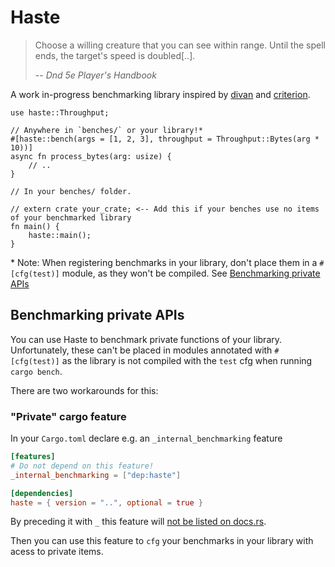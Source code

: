 # Haste

> Choose a willing creature that you can see within range. Until the spell ends, the target's speed is doubled[..].
>
> -- <cite>Dnd 5e Player's Handbook</cite>

A work in-progress benchmarking library inspired by [divan](https://github.com/nvzqz/divan) and [criterion](https://github.com/bheisler/criterion.rs).

```rust,no_run
use haste::Throughput;

// Anywhere in `benches/` or your library!*
#[haste::bench(args = [1, 2, 3], throughput = Throughput::Bytes(arg * 10))]
async fn process_bytes(arg: usize) {
    // ..
} 

// In your benches/ folder.

// extern crate your_crate; <-- Add this if your benches use no items of your benchmarked library 
fn main() {
    haste::main();
}
```
\* Note: When registering benchmarks in your library, don't place them in a `#[cfg(test)]` module, as they won't be compiled. See [Benchmarking private APIs](#benchmarking-private-apis)

## Benchmarking private APIs
You can use Haste to benchmark private functions of your library. Unfortunately, these can't be placed in modules annotated with `#[cfg(test)]` as the library is not compiled with the `test` cfg when running `cargo bench`.

There are two workarounds for this:
### "Private" cargo feature
In your `Cargo.toml` declare e.g. an `_internal_benchmarking` feature
```toml
[features]
# Do not depend on this feature!
_internal_benchmarking = ["dep:haste"]

[dependencies]
haste = { version = "..", optional = true }
```
By preceding it with `_` this feature will [not be listed on docs.rs](https://github.com/rust-lang/cargo/issues/10882#issuecomment-1880844632).

Then you can use this feature to `cfg` your benchmarks in your library with acess to private items.

